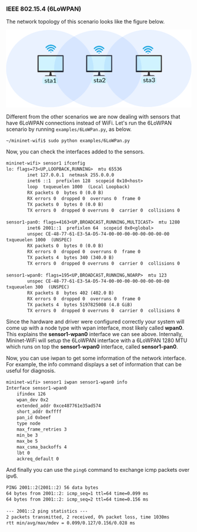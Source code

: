 ### IEEE 802.15.4 (6LoWPAN)

The network topology of this scenario looks like the figure below.

![Network topology](https://github.com/ramonfontes/wireless-mesh-book/blob/main/minimal-topo.png?raw=true)

Different from the other scenarios we are now dealing with sensors that have 6LoWPAN connections instead of WiFi. Let's run the 6LoWPAN scenario by running ```examples/6LoWPan.py```, as below.

```
~/mininet-wifi$ sudo python examples/6LoWPan.py
```

Now, you can check the interfaces added to the sensors.

```
mininet-wifi> sensor1 ifconfig
lo: flags=73<UP,LOOPBACK,RUNNING>  mtu 65536
        inet 127.0.0.1  netmask 255.0.0.0
        inet6 ::1  prefixlen 128  scopeid 0x10<host>
        loop  txqueuelen 1000  (Local Loopback)
        RX packets 0  bytes 0 (0.0 B)
        RX errors 0  dropped 0  overruns 0  frame 0
        TX packets 0  bytes 0 (0.0 B)
        TX errors 0  dropped 0 overruns 0  carrier 0  collisions 0

sensor1-pan0: flags=4163<UP,BROADCAST,RUNNING,MULTICAST>  mtu 1280
        inet6 2001::1  prefixlen 64  scopeid 0x0<global>
        unspec CE-48-77-61-E3-5A-D5-74-00-00-00-00-00-00-00-00  txqueuelen 1000  (UNSPEC)
        RX packets 0  bytes 0 (0.0 B)
        RX errors 0  dropped 0  overruns 0  frame 0
        TX packets 4  bytes 340 (340.0 B)
        TX errors 0  dropped 0 overruns 0  carrier 0  collisions 0

sensor1-wpan0: flags=195<UP,BROADCAST,RUNNING,NOARP>  mtu 123
        unspec CE-48-77-61-E3-5A-D5-74-00-00-00-00-00-00-00-00  txqueuelen 300  (UNSPEC)
        RX packets 8  bytes 402 (402.0 B)
        RX errors 0  dropped 0  overruns 0  frame 0
        TX packets 4  bytes 5197825008 (4.8 GiB)
        TX errors 0  dropped 0 overruns 0  carrier 0  collisions 0
```

Since the hardware and driver were configured correctly your system will come up with a node type with wpan interface, most likely called **wpan0**. This explains the **sensor1-wpan0** interface we can see above. Internally, Mininet-WiFi will setup the 6LoWPAN interface with a 6LoWPAN 1280 MTU which runs on top the **sensor1-wpan0** interface, called **sensor1-pan0**.


Now, you can use iwpan to get some information of the network interface. For example, the info command displays a set of information that can be useful for diagnosis.

```
mininet-wifi> sensor1 iwpan sensor1-wpan0 info
Interface sensor1-wpan0
	ifindex 126
	wpan_dev 0x2
	extended_addr 0xce487761e35ad574
	short_addr 0xffff
	pan_id 0xbeef
	type node
	max_frame_retries 3
	min_be 3
	max_be 5
	max_csma_backoffs 4
	lbt 0
	ackreq_default 0
```

And finally you can use the ```ping6``` command to exchange icmp packets over ipv6.

```ninet-wifi> sensor1 ping6 -c2 sensor2
PING 2001::2(2001::2) 56 data bytes
64 bytes from 2001::2: icmp_seq=1 ttl=64 time=0.099 ms
64 bytes from 2001::2: icmp_seq=2 ttl=64 time=0.156 ms

--- 2001::2 ping statistics ---
2 packets transmitted, 2 received, 0% packet loss, time 1030ms
rtt min/avg/max/mdev = 0.099/0.127/0.156/0.028 ms
```
